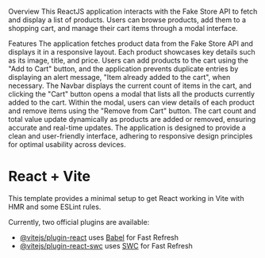 Overview
This ReactJS application interacts with the Fake Store API to fetch and display a list of products. Users can browse products, add them to a shopping cart, and manage their cart items through a modal interface.

Features
The application fetches product data from the Fake Store API and displays it in a responsive layout. Each product showcases key details such as its image, title, and price. Users can add products to the cart using the "Add to Cart" button, and the application prevents duplicate entries by displaying an alert message, "Item already added to the cart", when necessary. The Navbar displays the current count of items in the cart, and clicking the "Cart" button opens a modal that lists all the products currently added to the cart. Within the modal, users can view details of each product and remove items using the "Remove from Cart" button. The cart count and total value update dynamically as products are added or removed, ensuring accurate and real-time updates. The application is designed to provide a clean and user-friendly interface, adhering to responsive design principles for optimal usability across devices.


# React + Vite

This template provides a minimal setup to get React working in Vite with HMR and some ESLint rules.

Currently, two official plugins are available:

- [@vitejs/plugin-react](https://github.com/vitejs/vite-plugin-react/blob/main/packages/plugin-react/README.md) uses [Babel](https://babeljs.io/) for Fast Refresh
- [@vitejs/plugin-react-swc](https://github.com/vitejs/vite-plugin-react-swc) uses [SWC](https://swc.rs/) for Fast Refresh
